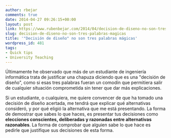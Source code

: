```yaml
---
author: rbejar
comments: true
date: 2014-04-27 09:26:15+00:00
layout: post
link: https://www.rubenbejar.com/2014/04/decision-de-diseno-no-son-tres-palabras-magicas/
slug: decision-de-diseno-no-son-tres-palabras-magicas
title: '"Decisión de diseño" no son tres palabras mágicas'
wordpress_id: 481
tags:
- Quick tips
- University Teaching
---
```


Últimamente he observado que más de un estudiante de ingeniería informática trata de justificar una chapuza diciendo que es una "decisión de diseño", como si esas tres palabras fueran un comodín que permitiera salir de cualquier situación comprometida sin tener que dar más explicaciones.

Si un estudiante, o cualquiera, me quiere convencer de que ha tomado una decisión de diseño acertada, me tendrá que explicar qué alternativas consideró, y por qué eligió la alternativa que me está presentando. La forma de demostrar que sabes lo que haces, es presentar tus decisiones como **elecciones conscientes, deliberadas y razonadas entre alternativas razonables**. La forma de comprobar que alguien sabe lo que hace es pedirle que justifique sus decisiones de esta forma.
